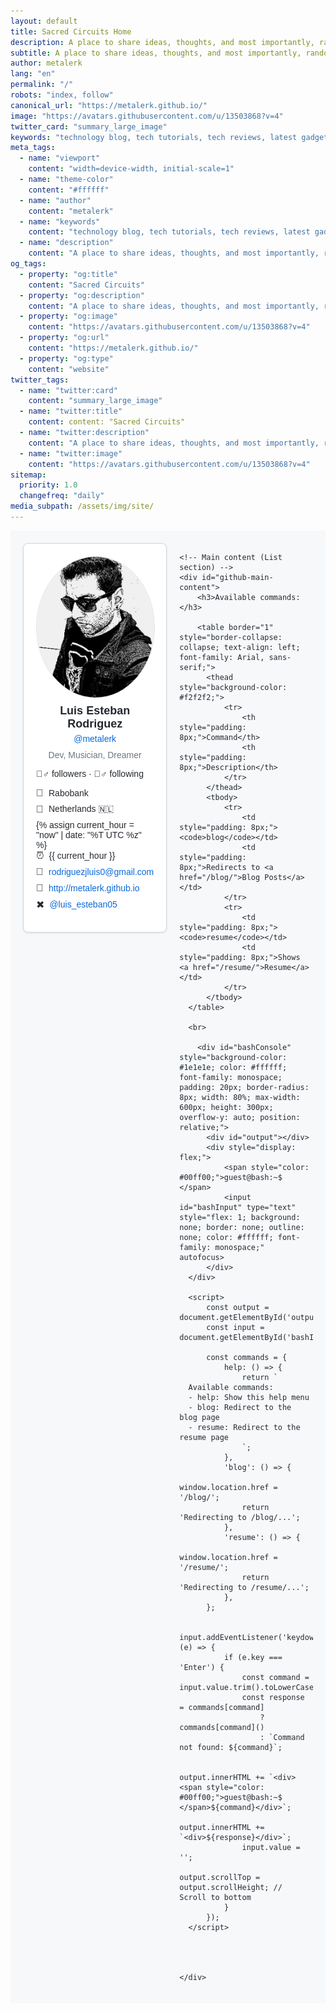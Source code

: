 ```yaml
---
layout: default
title: Sacred Circuits Home
description: A place to share ideas, thoughts, and most importantly, random sht.
subtitle: A place to share ideas, thoughts, and most importantly, random sht.
author: metalerk
lang: "en"
permalink: "/"
robots: "index, follow"
canonical_url: "https://metalerk.github.io/"
image: "https://avatars.githubusercontent.com/u/13503868?v=4"
twitter_card: "summary_large_image"
keywords: "technology blog, tech tutorials, tech reviews, latest gadgets, software tips"
meta_tags:
  - name: "viewport"
    content: "width=device-width, initial-scale=1"
  - name: "theme-color"
    content: "#ffffff"
  - name: "author"
    content: "metalerk"
  - name: "keywords"
    content: "technology blog, tech tutorials, tech reviews, latest gadgets, software tips"
  - name: "description"
    content: "A place to share ideas, thoughts, and most importantly, random sht."
og_tags:
  - property: "og:title"
    content: "Sacred Circuits"
  - property: "og:description"
    content: "A place to share ideas, thoughts, and most importantly, random sht."
  - property: "og:image"
    content: "https://avatars.githubusercontent.com/u/13503868?v=4"
  - property: "og:url"
    content: "https://metalerk.github.io/"
  - property: "og:type"
    content: "website"
twitter_tags:
  - name: "twitter:card"
    content: "summary_large_image"
  - name: "twitter:title"
    content: content: "Sacred Circuits"
  - name: "twitter:description"
    content: "A place to share ideas, thoughts, and most importantly, random sht."
  - name: "twitter:image"
    content: "https://avatars.githubusercontent.com/u/13503868?v=4"
sitemap:
  priority: 1.0
  changefreq: "daily"
media_subpath: /assets/img/site/
---
```


<section class="custom-section">
  


<div id="github-page-layout">
    <!-- Left sidebar (Profile section) -->
    <div id="github-sidebar">
        <img id="github-profile-avatar" src="assets/img/site/luis.jpg" alt="User Avatar">
        <div id="github-profile-info">
            <h2 id="github-profile-name">Luis Esteban Rodriguez</h2>
            <p id="github-profile-username"><a href="http://github.com/metalerk" target="_blank">@metalerk</a></p>
            <p id="github-profile-bio">Dev, Musician, Dreamer</p>
        </div>
        <div id="github-profile-details">
            <p><strong>🤷‍♂️</strong> followers · <strong>🤷‍♂️</strong> following</p>
            <ul>
                <li><span class="icon">🏢</span> <span>Rabobank</span></li>
                <li><span class="icon">📍</span> <span>Netherlands 🇳🇱</span></li>
                {% assign current_hour = "now" | date: "%T UTC %z" %}
                <li><span class="icon">⏰</span> <span>{{ current_hour }}</span></li>
                <li><span class="icon">📧</span> <a href="mailto:rodriguezjluis0@gmail.com">rodriguezjluis0@gmail.com</a></li>
                <li><span class="icon">🔗</span> <a href="http://metalerk.github.io" target="_blank">http://metalerk.github.io</a></li>
                <li><span class="icon">✖</span> <a href="https://twitter.com/luis_esteban05" target="_blank">@luis_esteban05</a></li>
            </ul>
        </div>
    </div>

    <!-- Main content (List section) -->
    <div id="github-main-content">
        <h3>Available commands:</h3>

        <table border="1" style="border-collapse: collapse; text-align: left; font-family: Arial, sans-serif;">
          <thead style="background-color: #f2f2f2;">
              <tr>
                  <th style="padding: 8px;">Command</th>
                  <th style="padding: 8px;">Description</th>
              </tr>
          </thead>
          <tbody>
              <tr>
                  <td style="padding: 8px;"><code>blog</code></td>
                  <td style="padding: 8px;">Redirects to <a href="/blog/">Blog Posts</a></td>
              </tr>
              <tr>
                  <td style="padding: 8px;"><code>resume</code></td>
                  <td style="padding: 8px;">Shows <a href="/resume/">Resume</a></td>
              </tr>
          </tbody>
      </table>
      
      <br>

        <div id="bashConsole" style="background-color: #1e1e1e; color: #ffffff; font-family: monospace; padding: 20px; border-radius: 8px; width: 80%; max-width: 600px; height: 300px; overflow-y: auto; position: relative;">
          <div id="output"></div>
          <div style="display: flex;">
              <span style="color: #00ff00;">guest@bash:~$  </span>
              <input id="bashInput" type="text" style="flex: 1; background: none; border: none; outline: none; color: #ffffff; font-family: monospace;" autofocus>
          </div>
      </div>
      
      <script>
          const output = document.getElementById('output');
          const input = document.getElementById('bashInput');
      
          const commands = {
              help: () => {
                  return `
      Available commands:
      - help: Show this help menu
      - blog: Redirect to the blog page
      - resume: Redirect to the resume page
                  `;
              },
              'blog': () => {
                  window.location.href = '/blog/';
                  return 'Redirecting to /blog/...';
              },
              'resume': () => {
                  window.location.href = '/resume/';
                  return 'Redirecting to /resume/...';
              },
          };
      
          input.addEventListener('keydown', (e) => {
              if (e.key === 'Enter') {
                  const command = input.value.trim().toLowerCase();
                  const response = commands[command] 
                      ? commands[command]() 
                      : `Command not found: ${command}`;
                  
                  output.innerHTML += `<div><span style="color: #00ff00;">guest@bash:~$  </span>${command}</div>`;
                  output.innerHTML += `<div>${response}</div>`;
                  input.value = '';
                  output.scrollTop = output.scrollHeight; // Scroll to bottom
              }
          });
      </script>
      
      


    </div>
</div>



</section>



<style>
    /* Main container */
    #github-page-layout {
        display: flex;
        align-items: flex-start;
        padding: 20px;
        font-family: Arial, sans-serif;
        background-color: #f6f8fa;
        color: #24292f;
    }

    /* Sidebar */
    #github-sidebar {
        width: 300px;
        background-color: #ffffff;
        border: 1px solid #d0d7de;
        border-radius: 8px;
        padding: 20px;
        margin-right: 20px;
        box-shadow: 0 1px 3px rgba(0, 0, 0, 0.1);
    }

    #github-profile-avatar {
        width: 225px;
        height: 225px;
        border-radius: 50%;
        display: block;
        margin: 0 auto 10px;
        border: 1px solid #e1e4e8;
    }

    #github-profile-info {
        text-align: center;
    }

    #github-profile-name {
        font-size: 18px;
        font-weight: bold;
        margin: 5px 0;
    }

    #github-profile-username {
        color: #57606a;
        margin: 5px 0;
    }

    #github-profile-bio {
        font-size: 14px;
        color: #6e7781;
        margin: 10px 0;
    }

    #github-profile-details ul {
        list-style: none;
        padding: 0;
        margin-top: 10px;
    }

    #github-profile-details li {
        display: flex;
        align-items: center;
        margin-bottom: 8px;
    }

    .icon {
        margin-right: 8px;
        font-size: 16px;
    }

    a {
        color: #0969da;
        text-decoration: none;
    }

    a:hover {
        text-decoration: underline;
    }

    /* Main content */
    #github-main-content {
        flex-grow: 1;
        background-color: #ffffff;
        border: 1px solid #d0d7de;
        border-radius: 8px;
        padding: 20px;
        box-shadow: 0 1px 3px rgba(0, 0, 0, 0.1);
    }

    #site-list {
        list-style: none;
        padding: 0;
    }

    #site-list li {
        margin-bottom: 10px;
    }

    #site-list li a {
        text-decoration: none;
        color: #0969da;
    }

    #site-list li a:hover {
        text-decoration: underline;
    }



    #console-container {
              background-color: #0d1117;
              color: #c9d1d9;
              font-family: "Courier New", Courier, monospace;
              border: 1px solid #30363d;
              border-radius: 8px;
              padding: 20px;
              width: 600px;
              margin: 20px auto;
              box-shadow: 0 4px 8px rgba(0, 0, 0, 0.5);
          }
      
          #console-output {
              white-space: pre-wrap;
              min-height: 200px;
              margin-bottom: 10px;
              background-color: #161b22;
              padding: 10px;
              border: 1px solid #30363d;
              border-radius: 4px;
              overflow-y: auto;
              height: 150px;
          }
      
          #console-input {
              background: none;
              border: 1px solid #30363d;
              border-radius: 4px;
              outline: none;
              color: #58a6ff;
              font-family: inherit;
              font-size: 16px;
              padding: 5px 10px;
              width: 100%;
          }
      
          #console-input::placeholder {
              color: #8b949e;
          }
      
          #console-input:focus {
              border-color: #58a6ff;
          }

</style>
